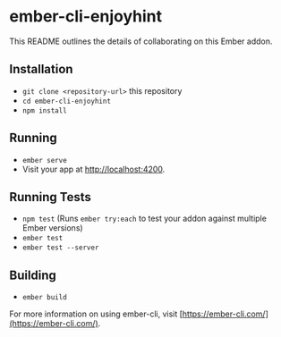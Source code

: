 # ember-cli-enjoyhint

This README outlines the details of collaborating on this Ember addon.

## Installation

* `git clone <repository-url>` this repository
* `cd ember-cli-enjoyhint`
* `npm install`

## Running

* `ember serve`
* Visit your app at [http://localhost:4200](http://localhost:4200).

## Running Tests

* `npm test` (Runs `ember try:each` to test your addon against multiple Ember versions)
* `ember test`
* `ember test --server`

## Building

* `ember build`

For more information on using ember-cli, visit [https://ember-cli.com/](https://ember-cli.com/).
